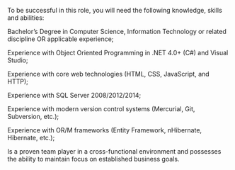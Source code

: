 To be successful in this role, you will need the following knowledge, skills and abilities:

Bachelor’s Degree in Computer Science, Information Technology or related discipline OR applicable experience;

Experience with Object Oriented Programming in .NET 4.0+ (C#) and Visual Studio;

Experience with core web technologies (HTML, CSS, JavaScript, and HTTP);

Experience with SQL Server 2008/2012/2014;

Experience with modern version control systems (Mercurial, Git, Subversion, etc.);

Experience with OR/M frameworks (Entity Framework, nHibernate, Hibernate, etc.); 

Is a proven team player in a cross-functional environment and possesses the ability to maintain focus on established business goals.
